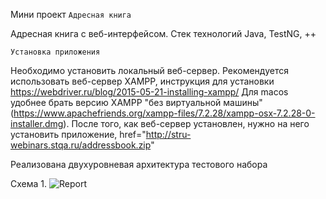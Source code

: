 Мини проект `Адресная книга`

Адресная книга с веб-интерфейсом.
Стек технологий Java, TestNG, ++

`Установка приложения`

Необходимо установить локальный веб-сервер.
Рекомендуется использовать веб-сервер XAMPP, 
инструкция для установки https://webdriver.ru/blog/2015-05-21-installing-xampp/
Для macos удобнее брать версию XAMPP 
"без виртуальной машины" (https://www.apachefriends.org/xampp-files/7.2.28/xampp-osx-7.2.28-0-installer.dmg).
После того, как веб-сервер установлен, нужно на него установить приложение,
href="http://stru-webinars.stqa.ru/addressbook.zip"


Реализована двухуровневая архитектура тестового набора

Схема 1.
![Report](src/main/resources/ProjectScheme.png)